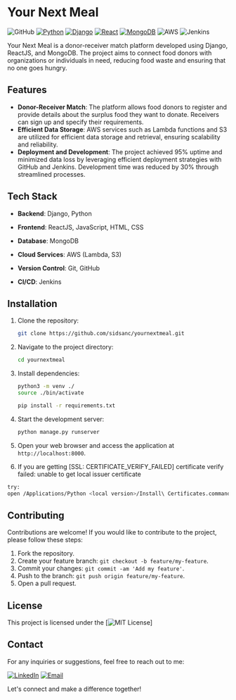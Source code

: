 # Your Next Meal

![GitHub](https://img.shields.io/badge/GitHub-Repository-blue?style=flat&logo=github)
[![Python](https://img.shields.io/badge/Code-Python-informational?style=flat&logo=python&logoColor=white)](https://www.python.org/)
[![Django](https://img.shields.io/badge/Code-Django-092E20?style=flat&logo=django&logoColor=white)](https://www.djangoproject.com/start/)
[![React](https://img.shields.io/badge/Code-React-informational?style=flat&logo=react&color=61DAFB)](https://react.dev/)
[![MongoDB](https://img.shields.io/badge/DataBase-MongoDB-4EA94B?style=flat&logo=mongodb&logoColor=white)](https://www.mongodb.com/)
![AWS](https://img.shields.io/badge/AWS-Amazon%20Web%20Services-orange?style=flat&logo=amazon-aws)
![Jenkins](https://img.shields.io/badge/CI-Jenkins-red?style=flat&logo=jenkins)

Your Next Meal is a donor-receiver match platform developed using Django, ReactJS, and MongoDB. The project aims to connect food donors with organizations or individuals in need, reducing food waste and ensuring that no one goes hungry.

## Features

- **Donor-Receiver Match**: The platform allows food donors to register and provide details about the surplus food they want to donate. Receivers can sign up and specify their requirements.
- **Efficient Data Storage**: AWS services such as Lambda functions and S3 are utilized for efficient data storage and retrieval, ensuring scalability and reliability.
- **Deployment and Development**: The project achieved 95% uptime and minimized data loss by leveraging efficient deployment strategies with GitHub and Jenkins. Development time was reduced by 30% through streamlined processes.

## Tech Stack

- **Backend**: Django, Python

- **Frontend**: ReactJS, JavaScript, HTML, CSS

- **Database**: MongoDB

- **Cloud Services**: AWS (Lambda, S3)

- **Version Control**: Git, GitHub

- **CI/CD**: Jenkins

## Installation

1. Clone the repository:

   ```bash
   git clone https://github.com/sidsanc/yournextmeal.git
   ```

2. Navigate to the project directory:

   ```bash
   cd yournextmeal
   ```

3. Install dependencies:

   ```bash
   python3 -m venv ./
   source ./bin/activate
   
   pip install -r requirements.txt
   ```

4. Start the development server:

   ```bash
   python manage.py runserver
   ```

5. Open your web browser and access the application at `http://localhost:8000`.

6. If you are getting [SSL: CERTIFICATE_VERIFY_FAILED] certificate verify failed: unable to get local issuer certificate 
```bash
try: 
open /Applications/Python <local version>/Install\ Certificates.command
```

## Contributing

Contributions are welcome! If you would like to contribute to the project, please follow these steps:

1. Fork the repository.
2. Create your feature branch: `git checkout -b feature/my-feature`.
3. Commit your changes: `git commit -am 'Add my feature'`.
4. Push to the branch: `git push origin feature/my-feature`.
5. Open a pull request.

## License

This project is licensed under the [![MIT License](https://camo.githubusercontent.com/cf4ab92dec52d7aa98f83aa50e8186c65252b0dd21e16e1eacf53277d3c07a0a/68747470733a2f2f696d672e736869656c64732e696f2f6769746875622f6c6963656e73652f6a656e6b696e7363692f6769746875622d706c7567696e2e737667)]

## Contact

For any inquiries or suggestions, feel free to reach out to me:

[![LinkedIn](https://img.shields.io/badge/LinkedIn-Connect-blue?style=flat&logo=linkedin&logoColor=white)](https://www.linkedin.com/in/siddhant-sancheti)
[![Email](https://img.shields.io/badge/Email-Contact-red?style=flat&logo=gmail&logoColor=white)](mailto:sanchetisiddhantk@gmail.com)

Let's connect and make a difference together!


